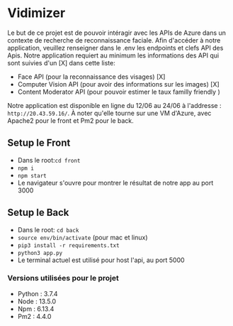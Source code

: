 # Vidimizer
Le but de ce projet est de pouvoir intéragir avec les APIs de Azure dans un contexte
de recherche de reconnaissance faciale. Afin d'accéder à notre application, veuillez
renseigner dans le .env les endpoints et clefs API des Apis. Notre application requiert au minimum les
informations des API qui sont suivies d'un [X] dans cette liste:
- Face API (pour la reconnaissance des visages) [X]
- Computer Vision API (pour avoir des informations sur les images) [X]
- Content Moderator API (pour pouvoir estimer le taux familly friendly )

Notre application est disponible en ligne du 12/06 au 24/06 à l'addresse : `http://20.43.59.16/`.
À noter qu'elle tourne sur une VM d'Azure, avec Apache2 pour le front et Pm2 pour le back.
 
## Setup le Front
- Dans le root:`cd front`
- `npm i`
- `npm start`
- Le navigateur s'ouvre pour montrer le résultat de notre app au port 3000


## Setup le Back
- Dans le root: `cd back`
- `source env/bin/activate` (pour mac et linux)
- `pip3 install -r requirements.txt`
- `python3 app.py` 
- Le terminal actuel est utilisé pour host l'api, au port 5000


### Versions utilisées pour le projet
- Python : 3.7.4
- Node : 13.5.0
- Npm : 6.13.4
- Pm2 : 4.4.0

